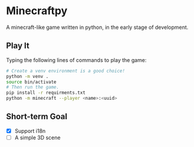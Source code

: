 # Minecraftpy
A minecraft-like game written in python, in the early stage of development.

## Play It
Typing the following lines of commands to play the game:
```bash
# Create a venv environment is a good choice!
python -m venv .
source bin/activate
# Then run the game.
pip install -r requirments.txt
python -m minecraft --player <name>:<uuid>
```

<!-- Notice that `name` and `uuid` should always be provided when start the game. -->

## Short-term Goal

- [x] Support i18n
- [ ] A simple 3D scene
